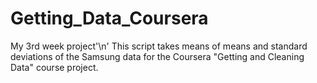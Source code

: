 # Getting_Data_Coursera
My 3rd week project'\n'
This script takes means of means and standard deviations of the Samsung data for the Coursera "Getting and Cleaning Data" course project. 
